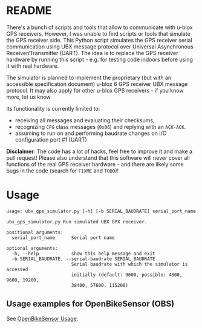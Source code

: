 # README

There's a bunch of scripts and tools that allow to communicate with u-blox GPS receivers. However, I was unable to find scripts or tools that simulate the GPS receiver side. This Python script simulates the GPS receiver serial communication using UBX message protocol over Universal Asynchronous Receiver/Transmitter (UART). The idea is to replace the GPS receiver hardware by running this script - e.g. for testing code indoors before using it with real hardware.

The simulator is planned to implement the proprietary (but with an accessible specification document) u-blox 6 GPS receiver UBX message protocol. It may also apply for other u-blox GPS receivers - if you know more, let us know.

Its functionality is currently limited to:
* receiving all messages and evaluating their checksums,
* recognizing `CFG` class messages (`0x06`) and replying with an `ACK-ACK`.
* assuming to run on and performing baudrate changes on I/O configuration port #1 (UART)

**Disclaimer**: The code has a lot of hacks, feel free to improve it and make a pull request! Please also understand that this software will never cover all functions of the real GPS receiver hardware - and there are likely some bugs in the code (search for `FIXME` and `TODO`)!


# Usage

```
usage: ubx_gps_simulator.py [-h] [-b SERIAL_BAUDRATE] serial_port_name

ubx_gps_simulator.py Run simulated UBX GPX receiver.

positional arguments:
  serial_port_name      Serial port name

optional arguments:
  -h, --help            show this help message and exit
  -b SERIAL_BAUDRATE, --serial-baudrate SERIAL_BAUDRATE
                        Serial baudrate with which the simulator is accessed
                        initially (default: 9600, possible: 4800, 9600, 19200,
                        38400, 57600, 115200)
```

## Usage examples for OpenBikeSensor (OBS)

See [OpenBikeSensor Usage](./OpenBikeSensor_Usage.md).
